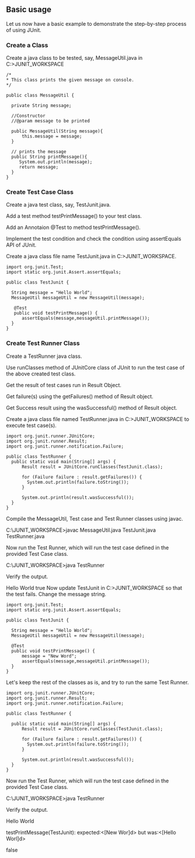 ## Basic usage

Let us now have a basic example to demonstrate the step-by-step process of using JUnit.

### Create a Class

Create a java class to be tested, say, MessageUtil.java in C:\>JUNIT_WORKSPACE

    /*
    * This class prints the given message on console.
    */

    public class MessageUtil {

      private String message;

      //Constructor
      //@param message to be printed
	
      public MessageUtil(String message){
          this.message = message;
      }
      
      // prints the message
      public String printMessage(){
         System.out.println(message);
         return message;
      }   
    }  

### Create Test Case Class

Create a java test class, say, TestJunit.java.

Add a test method testPrintMessage() to your test class.

Add an Annotaion @Test to method testPrintMessage().

Implement the test condition and check the condition using assertEquals API of JUnit.

Create a java class file name TestJunit.java in C:\>JUNIT_WORKSPACE.

    import org.junit.Test;
    import static org.junit.Assert.assertEquals;

    public class TestJunit {
	
      String message = "Hello World";	
      MessageUtil messageUtil = new MessageUtil(message);

       @Test
       public void testPrintMessage() {
          assertEquals(message,messageUtil.printMessage());
      }
    }

### Create Test Runner Class

Create a TestRunner java class.

Use runClasses method of JUnitCore class of JUnit to run the test case of the above created test class.

Get the result of test cases run in Result Object.

Get failure(s) using the getFailures() method of Result object.

Get Success result using the wasSuccessful() method of Result object.

Create a java class file named TestRunner.java in C:\>JUNIT_WORKSPACE to execute test case(s).

    import org.junit.runner.JUnitCore;
    import org.junit.runner.Result;
    import org.junit.runner.notification.Failure;

    public class TestRunner {
      public static void main(String[] args) {
          Result result = JUnitCore.runClasses(TestJunit.class);
		
          for (Failure failure : result.getFailures()) {
            System.out.println(failure.toString());
          }
		
          System.out.println(result.wasSuccessful());
      }
    }  	
    
Compile the MessageUtil, Test case and Test Runner classes using javac.

C:\JUNIT_WORKSPACE>javac MessageUtil.java TestJunit.java TestRunner.java

Now run the Test Runner, which will run the test case defined in the provided Test Case class.

C:\JUNIT_WORKSPACE>java TestRunner

Verify the output.

Hello World
true
Now update TestJunit in C:\>JUNIT_WORKSPACE so that the test fails. Change the message string.

    import org.junit.Test;
    import static org.junit.Assert.assertEquals;

    public class TestJunit {
	
      String message = "Hello World";	
      MessageUtil messageUtil = new MessageUtil(message);

      @Test
      public void testPrintMessage() {
          message = "New Word";
          assertEquals(message,messageUtil.printMessage());
      }
    }
    
Let's keep the rest of the classes as is, and try to run the same Test Runner.

    import org.junit.runner.JUnitCore;
    import org.junit.runner.Result;
    import org.junit.runner.notification.Failure;

    public class TestRunner {

      public static void main(String[] args) {
          Result result = JUnitCore.runClasses(TestJunit.class);
		
          for (Failure failure : result.getFailures()) {
            System.out.println(failure.toString());
          }
		
          System.out.println(result.wasSuccessful());
      }
    }
    
Now run the Test Runner, which will run the test case defined in the provided Test Case class.

C:\JUNIT_WORKSPACE>java TestRunner

Verify the output.

Hello World

testPrintMessage(TestJunit): expected:<[New Wor]d> but was:<[Hello Worl]d>

false
